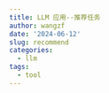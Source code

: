 ```yaml
---
title: LLM 应用--推荐任务
author: wangzf
date: '2024-06-12'
slug: recommend
categories:
  - llm
tags:
  - tool
---
```

